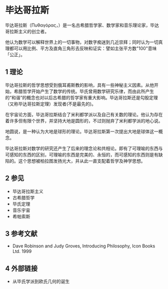 # 毕达哥拉斯





毕达哥拉斯（Πυθαγόρας，）是一名古希腊哲学家、数学家和音乐理论家，毕达哥拉斯主义的创立者。

他认为数学可以解释世界上的一切事物，对数字痴迷到几近崇拜；同时认为一切真理都可以用比例、平方及直角三角形去反映和证实：譬如主张平方数"100"意味「公正」。



## 1 理论

毕达哥拉斯的哲学思想受到俄耳甫斯教的影响，具有一些神秘主义因素。从他开始，希腊哲学开始产生了数学的传统。毕氏曾用数学研究乐律，而由此所产生的“和谐”的概念也对以后古希腊的哲学家有重大影响。毕达哥拉斯还是勾股定理（又称毕达哥拉斯定理）发现者(不是最先的)。

在宇宙论方面，毕达哥拉斯结合了米利都学派以及自己有关数的理论。他认为存在着许多但有限个世界，并坚持大地是圆形的，不过则抛弃了米利都学派的地心说。

地圆说，是一种认为大地是球形的理论。毕达哥拉斯第一次提出大地是球体这一概念。

毕达哥拉斯对数学的研究还产生了后来的理念论和共相论。即有了可理喻的东西与可感知的东西的区别，可理喻的东西是完美的、永恒的，而可感知的东西则是有缺陷的。这个思想被柏拉图发扬光大，并从此一直支配着哲学及神学思想。



## 2 参见

* 毕达哥拉斯主义
* 古希腊哲学
* 毕氏定理
* 音乐宇宙
* 希帕索斯



## 3 参考文献

* Dave Robinson and Judy Groves, Introducing Philosophy, Icon Books Ltd. 1999



## 4 外部链接

* 从毕氏学派到欧氏几何的诞生



